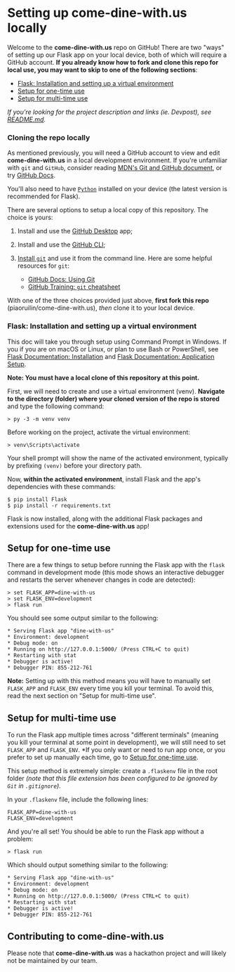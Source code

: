 # Setting up come-dine-with.us locally

Welcome to the **come-dine-with.us** repo on GitHub! There are two "ways" of setting up our Flask app on your local device, both of which will require a GitHub account. **If you already know how to fork and clone this repo for local use, you may want to skip to one of the following sections**:

- [Flask: Installation and setting up a virtual environment](#flask-installation-and-setting-up-a-virtual-environment)
- [Setup for one-time use](#setup-for-one-time-use)
- [Setup for multi-time use](#setup-for-multi-time-use)

*If you're looking for the project description and links (ie. Devpost), see [README.md](README.md).*

### Cloning the repo locally

As mentioned previously, you will need a GitHub account to view and edit **come-dine-with.us** in a local development environment. If you're unfamiliar with `git` and `GitHub`, consider reading [MDN's Git and GitHub document](https://developer.mozilla.org/en-US/docs/Learn/Tools_and_testing/GitHub), or try [GitHub Docs](https://docs.github.com/en).

You'll also need to have [`Python`](https://www.python.org/downloads/) installed on your device (the latest version is recommended for Flask).

There are several options to setup a local copy of this repository. The choice is yours:
1. Install and use the [GitHub Desktop](https://docs.github.com/en/free-pro-team@latest/github/getting-started-with-github/github-desktop) app;
2. Install and use the [GitHub CLI](https://docs.github.com/en/free-pro-team@latest/github/getting-started-with-github/github-cli);
3. [Install `git`](https://git-scm.com/downloads) and use it from the
command line. Here are some helpful resources for `git`:

    - [GitHub Docs: Using Git](https://docs.github.com/en/get-started/using-git)
    - [GitHub Training: `git` cheatsheet](https://training.github.com/)

With one of the three choices provided just above, **first fork this repo** (piaoruilin/come-dine-with.us), *then* clone it to your local device.

### Flask: Installation and setting up a virtual environment

This doc will take you through setup using Command Prompt in Windows. If you if you are on macOS or Linux, or plan to use Bash or PowerShell, see [Flask Documentation: Installation](https://flask.palletsprojects.com/en/2.0.x/installation/?highlight=venv) and [Flask Documentation: Application Setup](https://flask.palletsprojects.com/en/2.0.x/tutorial/factory/#run-the-application).

**Note: You must have a local clone of this repository at this point.**

First, we will need to create and use a virtual environment (venv). **Navigate to the directory (folder) where your cloned version of the repo is stored** and type the following command:

```
> py -3 -m venv venv
```

Before working on the project, activate the virtual environment:

```
> venv\Scripts\activate
```

Your shell prompt will show the name of the activated environment, typically by prefixing `(venv)` before your directory path.

Now, **within the activated environment**, install Flask and the app's dependencies with these commands:

```
$ pip install Flask
$ pip install -r requirements.txt
```

Flask is now installed, along with the additional Flask packages and extensions used for the **come-dine-with.us** app!

## Setup for one-time use
There are a few things to setup before running the Flask app with the `flask` command in development mode (this mode shows an interactive debugger and restarts the server whenever changes in code are detected):

```
> set FLASK_APP=dine-with-us
> set FLASK_ENV=development
> flask run
```

You should see some output similar to the following:

```
* Serving Flask app "dine-with-us"
* Environment: development
* Debug mode: on
* Running on http://127.0.0.1:5000/ (Press CTRL+C to quit)
* Restarting with stat
* Debugger is active!
* Debugger PIN: 855-212-761
```

**Note:** Setting up with this method means you will have to manually set `FLASK_APP` and `FLASK_ENV` every time you kill your terminal. To avoid this, read the next section on "Setup for multi-time use".

## Setup for multi-time use

To run the Flask app multiple times across "different terminals" (meaning you kill your terminal at some point in development), we will still need to set `FLASK_APP` and `FLASK_ENV`. *If you only want or need to run app once, or you prefer to set up manually each time, go to [Setup for one-time use](#setup-for-one-time-use).

This setup method is extremely simple: create a `.flaskenv` file in the root folder *(note that this file extension has been configured to be ignored by `Git` in `.gitignore`)*.

In your `.flaskenv` file, include the following lines:

```
FLASK_APP=dine-with-us
FLASK_ENV=development
```

And you're all set! You should be able to run the Flask app without a problem:

```
> flask run
```

Which should output something similar to the following:

```
* Serving Flask app "dine-with-us"
* Environment: development
* Debug mode: on
* Running on http://127.0.0.1:5000/ (Press CTRL+C to quit)
* Restarting with stat
* Debugger is active!
* Debugger PIN: 855-212-761
```

## Contributing to come-dine-with.us

Please note that **come-dine-with.us** was a hackathon project and will likely not be maintained by our team.